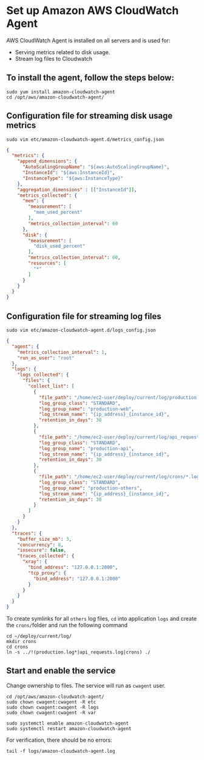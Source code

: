 Set up Amazon AWS CloudWatch Agent
====================

AWS CloudWatch Agent is installed on all servers and is used for:
- Serving metrics related to disk usage.
- Stream log files to Cloudwatch

To install the agent, follow the steps below:
-----------------------------

```
sudo yum install amazon-cloudwatch-agent
cd /opt/aws/amazon-cloudwatch-agent/
```

Configuration file for streaming disk usage metrics
-----------------------------
```
sudo vim etc/amazon-cloudwatch-agent.d/metrics_config.json
```

```json
{
  "metrics": {
    "append_dimensions": {
      "AutoScalingGroupName": "${aws:AutoScalingGroupName}",
      "InstanceId": "${aws:InstanceId}",
      "InstanceType": "${aws:InstanceType}"
    },
    "aggregation_dimensions" : [["InstanceId"]],
    "metrics_collected": {
      "mem": {
        "measurement": [
          "mem_used_percent"
        ],
        "metrics_collection_interval": 60
      },
      "disk": {
        "measurement": [
          "disk_used_percent"
        ],
        "metrics_collection_interval": 60,
        "resources": [
          "*"
        ]
      }
    }
  }
}
```

Configuration file for streaming log files
-----------------------------
```
sudo vim etc/amazon-cloudwatch-agent.d/logs_config.json
```
```json
{
  "agent": {
    "metrics_collection_interval": 1,
    "run_as_user": "root"
  },
  "logs": {
    "logs_collected": {
      "files": {
        "collect_list": [
          {
            "file_path": "/home/ec2-user/deploy/current/log/production.log",
            "log_group_class": "STANDARD",
            "log_group_name": "production-web",
            "log_stream_name": "{ip_address}_{instance_id}",
            "retention_in_days": 30
          },
          {
            "file_path": "/home/ec2-user/deploy/current/log/api_requests.log",
            "log_group_class": "STANDARD",
            "log_group_name": "production-api",
            "log_stream_name": "{ip_address}_{instance_id}",
            "retention_in_days": 30
          },
          {
            "file_path": "/home/ec2-user/deploy/current/log/crons/*.log",
            "log_group_class": "STANDARD",
            "log_group_name": "production-others",
            "log_stream_name": "{ip_address}_{instance_id}",
            "retention_in_days": 30
          }
        ]
      }
    }
  },
  "traces": {
    "buffer_size_mb": 3,
    "concurrency": 8,
    "insecure": false,
    "traces_collected": {
      "xray": {
        "bind_address": "127.0.0.1:2000",
        "tcp_proxy": {
          "bind_address": "127.0.0.1:2000"
        }
      }
    }
  }
}
```

To create symlinks for all `others` log files, `cd` into application `logs` 
and create the `crons/`folder and run the following command
```
cd ~/deploy/current/log/
mkdir crons
cd crons
ln -s ../!(production.log*|api_requests.log|crons) ./
```
  
Start and enable the service
-----------------------------

Change ownership to files. The service will run as `cwagent` user.
```
cd /opt/aws/amazon-cloudwatch-agent/
sudo chown cwagent:cwagent -R etc
sudo chown cwagent:cwagent -R logs
sudo chown cwagent:cwagent -R var

sudo systemctl enable amazon-cloudwatch-agent
sudo systemctl restart amazon-cloudwatch-agent
```

For verification, there should be no errors:
```
tail -f logs/amazon-cloudwatch-agent.log 
```
